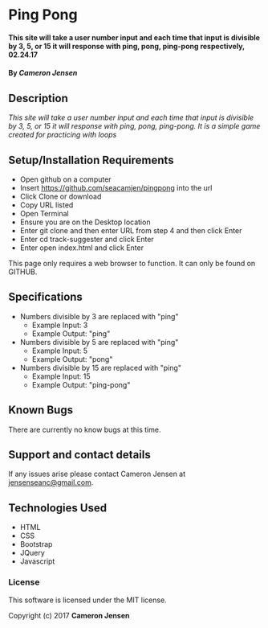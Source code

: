 # Ping Pong

#### This site will take a user number input and each time that input is divisible by 3, 5, or 15 it will response with ping, pong, ping-pong respectively, 02.24.17

#### By _Cameron Jensen_

## Description

_This site will take a user number input and each time that input is divisible by 3, 5, or 15 it will response with ping, pong, ping-pong. It is a simple game created for practicing with loops_

## Setup/Installation Requirements

* Open github on a computer
* Insert https://github.com/seacamjen/pingpong into the url
* Click Clone or download
* Copy URL listed
* Open Terminal
* Ensure you are on the Desktop location
* Enter git clone and then enter URL from step 4 and then click Enter
* Enter cd track-suggester and click Enter
* Enter open index.html and click Enter

This page only requires a web browser to function. It can only be found on GITHUB.

## Specifications
 * Numbers divisible by 3 are replaced with "ping"
   * Example Input: 3
   * Example Output: "ping"
 * Numbers divisible by 5 are replaced with "ping"
   * Example Input: 5
   * Example Output: "pong"
 * Numbers divisible by 15 are replaced with "ping"
   * Example Input: 15
   * Example Output: "ping-pong"

## Known Bugs

There are currently no know bugs at this time.

## Support and contact details

If any issues arise please contact Cameron Jensen at jensenseanc@gmail.com.

## Technologies Used

* HTML
* CSS
* Bootstrap
* JQuery
* Javascript


### License

This software is licensed under the MIT license.

Copyright (c) 2017 **Cameron Jensen**
